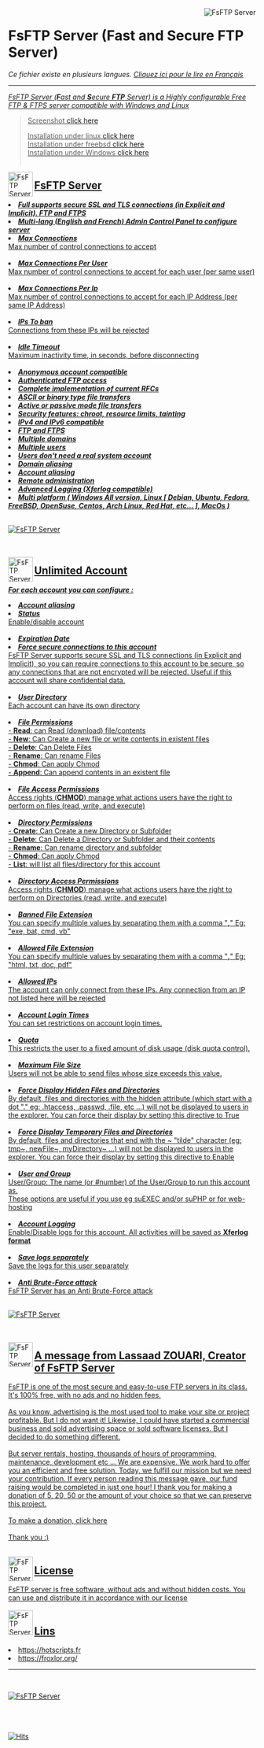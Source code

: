 <img src="img/logo.png" alt="FsFTP Server" title="FsFTP Server" align="right">
<h1>FsFTP Server (Fast and Secure FTP Server)</h1>

<i>Ce fichier existe en plusieurs langues. <a href="LISEZ-MOI.md"><u>Cliquez ici pour le lire en Français</i></a></i>

<hr>

<i>FsFTP Server (<b>F</b>ast and <b>S</b>ecure <b>FTP</b> Server) is a Highly configurable Free FTP & FTPS server compatible with Windows and Linux</i><br>

> Screenshot <a href="SCREENSHOT.md">click here</a><br><!-- > Demo on line <a href="DEMO-EN.md">click here</a><br> //-->
>
> Installation under linux <a href="INSTALL-LINUX.md">click here</a><br>
> Installation under freebsd <a href="INSTALL-FREEBSD.md">click here</a><br>
> Installation under Windows <a href="INSTALL-WINDOWS.md">click here</a><br><br>


<img src="img/touchicon.png" hight="50" width="50" alt="FsFTP Server" title="FsFTP Server" align="left">
<h2>FsFTP Server</h2>

<li><b><i>Full supports secure SSL and TLS connections (in Explicit and Implicit). FTP and FTPS</i></b></li>

<li><b><i>Multi-lang (English and French) Admin Control Panel to configure server</i></b></li>

<li><b><i>Max Connections</i></b></li>
Max number of control connections to accept<br><br>

<li><b><i>Max Connections Per User</i></b></li>
Max number of control connections to accept for each user (per same user)<br><br>

<li><b><i>Max Connections Per Ip</i></b></li>
Max number of control connections to accept for each IP Address (per same IP Address)<br><br>

<li><b><i>IPs To ban</i></b></li>
Connections from these IPs will be rejected<br><br>

<li><b><i>Idle Timeout</i></b></li>
Maximum inactivity time, in seconds, before disconnecting<br><br>

<li><b><i>Anonymous account compatible</i></b></li>

<li><b><i>Authenticated FTP access</i></b></li>

<li><b><i>Complete implementation of current RFCs</i></b></li>

<li><b><i>ASCII or binary type file transfers</i></b></li>

<li><b><i>Active or passive mode file transfers</i></b></li>

<li><b><i>Security features: chroot, resource limits, tainting</i></b></li>

<li><b><i>IPv4 and IPv6 compatible</i></b></li>

<li><b><i>FTP and FTPS</i></b></li>

<li><b><i>Multiple domains</i></b></li>

<li><b><i>Multiple users</i></b></li>

<li><b><i>Users don't need a real system account</i></b></li>

<li><b><i>Domain aliasing</i></b></li>

<li><b><i>Account aliasing</i></b></li>

<li><b><i>Remote administration</i></b></li>

<li><b><i>Advanced Logging (Xferlog compatible)</i></b></li>

<li><b><i>Multi platform ( Windows All version, Linux [ Debian, Ubuntu, Fedora, FreeBSD, OpenSuse, Centos, Arch Linux, Red Hat, etc... ], MacOs )</i></b></li><br>

![FsFTP Server](img/domains.png?raw=true)<br><br><br>

<img src="img/touchicon.png" hight="50" width="50" alt="FsFTP Server" title="FsFTP Server" align="left">
<h2>Unlimited Account</h2>

<b><i>For each account you can configure :</i></b>

<li><b><i>Account aliasing</i></b></li>

<li><b><i>Status</i></b></li>
Enable/disable account<br><br>

<li><b><i>Expiration Date</i></b></li>

<li><b><i>Force secure connections to this account</i></b></li>
FsFTP Server supports secure SSL and TLS connections (in Explicit and Implicit), so you can require connections to this account to be secure, so any connections that are not encrypted will be rejected. Useful if this account will share confidential data.<br><br> 	

<li><b><i>User Directory</i></b></li>
Each account can have its own directory<br><br>

<li><b><i>File Permissions</i></b></li>
- <b>Read</b>: can Read (download) file/contents<br>
- <b>New</b>: Can Create a new file or write contents in existent files<br>
- <b>Delete</b>: Can Delete Files<br>
- <b>Rename</b>: Can rename Files<br>
- <b>Chmod</b>: Can apply Chmod<br>
- <b>Append</b>: Can append contents in an existent file<br><br>

<li><b><i>File Access Permissions</i></b></li>
Access rights (<b>CHMOD</b>) manage what actions users have the right to perform on files (read, write, and execute)<br><br>

<li><b><i>Directory Permissions</i></b></li>
- <b>Create</b>: Can Create a new Directory or Subfolder<br>
- <b>Delete</b>: Can Delete a Directory or Subfolder and their contents<br>
- <b>Rename</b>: Can rename directory and subfolder<br>
- <b>Chmod</b>: Can apply Chmod<br>
- <b>List</b>: will list all files/directory for this account<br><br>

<li><b><i>Directory Access Permissions</i></b></li>
Access rights (<b>CHMOD</b>) manage what actions users have the right to perform on Directories (read, write, and execute)<br><br>

<li><b><i>Banned File Extension</i></b></li>
You can specify multiple values by separating them with a comma "<b>,</b>" Eg: "exe, bat, cmd, vb"<br><br>

<li><b><i>Allowed File Extension</i></b></li>
You can specify multiple values by separating them with a comma "<b>,</b>" Eg: "html, txt, doc, pdf"<br><br>

<li><b><i>Allowed IPs</i></b></li>
The account can only connect from these IPs. Any connection from an IP not listed here will be rejected<br><br>

<li><b><i>Account Login Times</i></b></li>
You can set restrictions on account login times.<br><br>

<li><b><i>Quota</i></b></li>
This restricts the user to a fixed amount of disk usage (disk quota control).<br><br>

<li><b><i>Maximum File Size</i></b></li>
Users will not be able to send files whose size exceeds this value.<br><br>

<li><b><i>Force Display Hidden Files and Directories</i></b></li>
By default, files and directories with the hidden attribute (which start with a dot "." eg: .htaccess, .passwd, .file, etc ...) will not be displayed to users in the explorer. You can force their display by setting this directive to True<br><br>	

<li><b><i>Force Display Temporary Files and Directories</i></b></li>
By default, files and directories that end with the ~ "tilde" character (eg: tmp~, newFile~, myDirectory~ ...) will not be displayed to users in the explorer. You can force their display by setting this directive to Enable<br><br>	

<li><b><i>User and Group</i></b></li>
User/Group: The name (or #number) of the User/Group to run this account as.<br>
These options are useful if you use eg suEXEC and/or suPHP or for web-hosting<br><br>


<li><b><i>Account Logging</i></b></li>
Enable/Disable logs for this account. All activities will be saved as <b>Xferlog format</b><br><br>

<li><b><i>Save logs separately</i></b></li>
Save the logs for this user separately<br><br>


<li><b><i>Anti Brute-Force attack</i></b></li>
FsFTP Server has an Anti Brute-Force attack<br><br>

![FsFTP Server](img/accounts.png?raw=true)<br><br><br>

<img src="img/touchicon.png" hight="50" width="50" alt="FsFTP Server" title="FsFTP Server" align="left">
<h2>A message from Lassaad ZOUARI, Creator of FsFTP Server</h2>

FsFTP is one of the most secure and easy-to-use FTP servers in its class. It's 100% free, with no ads and no hidden fees.<br>
<br>
As you know, advertising is the most used tool to make your site or project profitable. But I do not want it! Likewise, I could have started a commercial business and sold advertising space or sold software licenses. But I decided to do something different.<br>
<br>
But server rentals, hosting, thousands of hours of programming, maintenance, development etc ... We are expensive. We work hard to offer you an efficient and free solution. Today, we fulfill our mission but we need your contribution. If every person reading this message gave, our fund raising would be completed in just one hour! I thank you for making a donation of 5, 20, 50 or the amount of your choice so that we can preserve this project.<br>
<br>
To make a donation, <a href="https://www.paypal.com/cgi-bin/webscr?cmd=_s-xclick&hosted_button_id=PX5B8E9T5RRGL&source=url" target="_blank">click here</a><br>
<br>
Thank you :) <br><br>

<img src="img/touchicon.png" hight="50" width="50" alt="FsFTP Server" title="FsFTP Server" align="left">
<h2>License</h2>
FsFTP server is free <u>software, without ads and without hidden costs</u>. You can use and distribute it in accordance with our <a href="https://hotscripts.fr/?f=conditions&l=en"><u>license</u></a><br><br>

<img src="img/touchicon.png" hight="50" width="50" alt="FsFTP Server" title="FsFTP Server" align="left">
<h2>Lins</h2>
<li>https://hotscripts.fr</li>
<li>https://froxlor.org/</li>

<hr><br>

![FsFTP Server](img/add-acc.png?raw=true)<br><br>

<br><br>
[![Hits](https://hits.seeyoufarm.com/api/count/incr/badge.svg?url=https%3A%2F%2Fgithub.com%2Fworddevfr%2Ffsftp%2Fhit-counter&count_bg=%2379C83D&title_bg=%23555555&icon=&icon_color=%23E7E7E7&title=hits&edge_flat=false)](https://hits.seeyoufarm.com)

